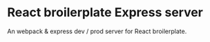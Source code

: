 React broilerplate Express server
==================================

An webpack & express dev / prod server for React broilerplate.
